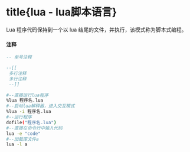 # title{lua - lua脚本语言}
Lua 程序代码保持到一个以 lua 结尾的文件，并执行，该模式称为脚本式编程。

#### 注释

```lua
-- 单号注释

--[[
 多行注释
 多行注释
 --]]
```

```bash
#--直接运行lua程序
%lua 程序名.lua  
#--启动lua解释器，进入交互模式                  
%lua -i 程序名.lua 
#--运行程序                
dofile("程序名.lua")  
#--直接在命令行中输入代码              
lua -e "code" 
#--加载库文件a                     
lua -l a                               
```
